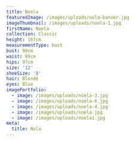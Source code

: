 ```yaml
---
title: Noela
featuredImage: /images/uploads/nola-banner.jpg
imageThumbnail: /images/uploads/noela-1.jpg
firstName: Noela
collection: Classic
height: 167cm
measurementType: bust
bust: 98cm
waist: 89cm
hips: 97cm
size: '12'
shoeSize: '8'
hair: Blonde
eyes: Blue
imagePortfolio:
  - image: /images/uploads/noela-3.jpg
  - image: /images/uploads/noela-6.jpg
  - image: /images/uploads/noela-4.jpg
  - image: /images/uploads/noela.jpg
  - image: /images/uploads/noela1.jpg
meta:
  title: Nola
---
```


